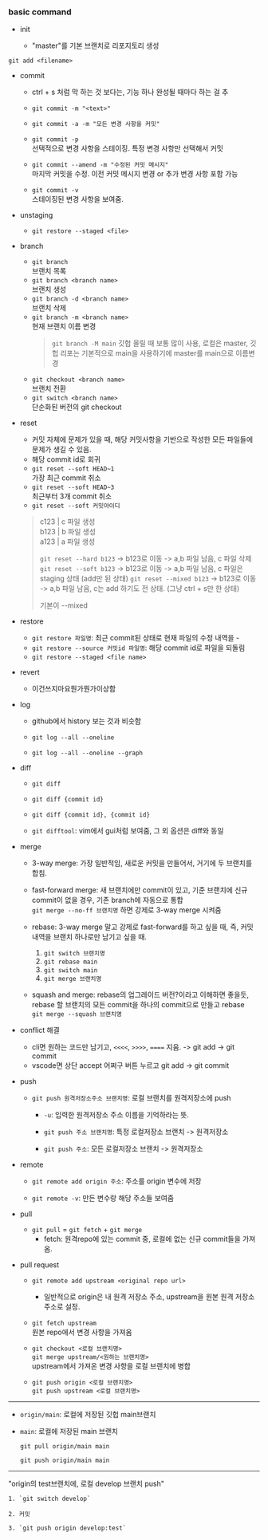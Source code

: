 ### basic command

- init

  - "master"를 기본 브랜치로 리포지토리 생성

`git add <filename>`

- commit

  - ctrl + s 처럼 막 하는 것 보다는, 기능 하나 완성될 때마다 하는 걸 추

  - `git commit -m "<text>"`
  - `git commit -a -m "모든 변경 사항을 커밋"`
  - `git commit -p` <br>선택적으로 변경 사항을 스테이징. 특정 변경 사항만 선택해서 커밋
  - `git commit --amend -m "수정된 커밋 메시지"`<br>마지막 커밋을 수정. 이전 커밋 메시지 변경 or 추가 변경 사항 포함 가능
  - `git commit -v` <br>스테이징된 변경 사항을 보여줌.

- unstaging

  - `git restore --staged <file>`

- branch

  - `git branch`<br>브랜치 목록
  - `git branch <branch name>`<br>브랜치 생성
  - `git branch -d <branch name>`<br> 브랜치 삭제
  - `git branch -m <branch name>`<br> 현재 브랜치 이름 변경
    > `git branch -M main` 깃헙 올릴 때 보통 많이 사용, 로컬은 master, 깃헙 리포는 기본적으로 main을 사용하기에 master를 main으로 이름변경
  - `git checkout <branch name>`<br> 브랜치 전환
  - `git switch <branch name>`<br> 단순화된 버전의 git checkout

- reset

  - 커밋 자체에 문제가 있을 때, 해당 커밋사항을 기반으로 작성한 모든 파일들에 문제가 생길 수 있음.
  - 해당 commit id로 회귀
  - `git reset --soft HEAD~1`<br>가장 최근 commit 취소
  - `git reset --soft HEAD~3`<br>최근부터 3개 commit 취소
  - `git reset --soft 커밋아이디`

  > c123 | c 파일 생성<br>
  > b123 | b 파일 생성<br>
  > a123 | a 파일 생성<br>
  >
  > `git reset --hard b123` -> b123로 이동 -> a,b 파일 남음, c 파일 삭제
  > `git reset --soft b123` -> b123로 이동 -> a,b 파일 남음, c 파일은 staging 상태 (add만 된 상태)
  > `git reset --mixed b123` -> b123로 이동 -> a,b 파일 남음, c는 add 하기도 전 상태. (그냥 ctrl + s만 한 상태)
  >
  > 기본이 --mixed

- restore

  - `git restore 파일명`: 최근 commit된 상태로 현재 파일의 수정 내역을 -
  - `git restore --source 커밋id 파일명`: 해당 commit id로 파일을 되돌림
  - `git restore --staged <file name>`

- revert

  - 이건쓰지마요뭔가뭔가이상함

- log

  - github에서 history 보는 것과 비슷함

  - `git log --all --oneline`
  - `git log --all --oneline --graph`

- diff

  - `git diff`
  - `git diff {commit id}`
  - `git diff {commit id}, {commit id}`

  - `git difftool`: vim에서 gui처럼 보여줌, 그 외 옵션은 diff와 동일

- merge

  - 3-way merge: 가장 일반적임, 새로운 커밋을 만들어서, 거기에 두 브랜치를 합침.
  - fast-forward merge: 새 브랜치에만 commit이 있고, 기준 브랜치에 신규 commit이 없을 경우, 기존 branch에 자동으로 통합 <br>`git merge --no-ff 브랜치명` 하면 강제로 3-way merge 시켜줌

  - rebase: 3-way merge 말고 강제로 fast-forward를 하고 싶을 때, 즉, 커밋 내역을 브랜치 하나로만 남기고 싶을 때.

    1. `git switch 브랜치명`
    2. `git rebase main`
    3. `git switch main`
    4. `git merge 브랜치명`

  - squash and merge: rebase의 업그레이드 버전?이라고 이해하면 좋을듯, rebase 할 브랜치의 모든 commit을 하나의 commit으로 만들고 rebase<br>`git merge --squash 브랜치명`

- conflict 해결

  - cli면 원하는 코드만 남기고, `<<<<`, `>>>>`, `====` 지움. -> git add -> git commit
  - vscode면 상단 accept 어쩌구 버튼 누르고 git add -> git commit

- push

  - `git push 원격저장소주소 브랜치명`: 로컬 브랜치를 원격저장소에 push

    - `-u`: 입력한 원격저장소 주소 이름을 기억하라는 뜻.

    - `git push 주소 브랜치명`: 특정 로컬저장소 브랜치 -> 원격저장소
    - `git push 주소`: 모든 로컬저장소 브랜치 -> 원격저장소

- remote

  - `git remote add origin 주소`: 주소를 origin 변수에 저장

  - `git remote -v`: 만든 변수랑 해당 주소들 보여줌

- pull

  - `git pull` = `git fetch` + `git merge`
    - fetch: 원격repo에 있는 commit 중, 로컬에 없는 신규 commit들을 가져옴.

- pull request

  - `git remote add upstream <original repo url>`

    - 일반적으로 origin은 내 원격 저장소 주소, upstream을 원본 원격 저장소 주소로 설정.

  - `git fetch upstream`<br> 원본 repo에서 변경 사항을 가져옴

  - `git checkout <로컬 브랜치명>`<br>`git merge upstream/<원하는 브랜치명>`<br>upstream에서 가져온 변경 사항을 로컬 브랜치에 병합

  - `git push origin <로컬 브랜치명>`<br>`git push upstream <로컬 브랜치명>`

---

- `origin/main`: 로컬에 저장된 깃헙 main브랜치
- `main`: 로컬에 저장된 main 브랜치

  `git pull origin/main main`

  `git push origin/main main`

---

"origin의 test브랜치에, 로컬 develop 브랜치 push"

    1. `git switch develop`

    2. 커밋

    3. `git push origin develop:test`
